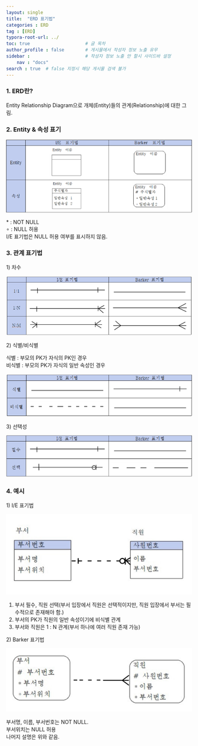 ```yaml
---
layout: single
title:  "ERD 표기법"
categories : ERD
tag : [ERD]
typora-root-url: ../
toc: true                     # 글 목차
author_profile : false        # 게시물에서 작성자 정보 노출 유무
sidebar :                     # 작성자 정보 노출 안 할시 사이드바 설정
    nav : "docs"
search : true  # false 지정시 해당 게시물 검색 불가
---
```


### 1. ERD란?

Entity Relationship Diagram으로 개체(Entity)들의 관계(Relationship)에 대한 그림.


### 2. Entity & 속성 표기

![image-20240531152547942](/images/2024-05-31-ERD/image-20240531152547942.png)

\* : NOT NULL    
∘ : NULL 허용  
I/E 표기법은 NULL 허용 여부를 표시하지 않음.

### 3. 관계 표기법

   1\) 차수

![image-20240531155339848](/images/2024-05-31-ERD/image-20240531155339848.png)



   2\) 식별/비식별

식별 : 부모의 PK가 자식의 PK인 경우   
비식별 : 부모의 PK가 자식의 일반 속성인 경우

![image-20240531155710398](/images/2024-05-31-ERD/image-20240531155710398.png)



   3\) 선택성

![image-20240531160431080](/images/2024-05-31-ERD/image-20240531160431080.png)



### 4. 예시

   1\) I/E 표기법

![image-20240531162524514](/images/2024-05-31-ERD/image-20240531162524514.png)

1. 부서 필수, 직원 선택(부서 입장에서 직원은 선택적이지만, 직원 입장에서 부서는 필수적으로 존재해야 함.) 
2. 부서의 PK가 직원의 일반 속성이기에 비식별 관계
3. 부서와 직원은 1 : N 관계(부서 하나에 여러 직원 존재 가능)



2\) Barker 표기법

![image-20240531163326427](/images/2024-05-31-ERD/image-20240531163326427.png)

부서명, 이름, 부서번호는 NOT NULL.   
부서위치는 NULL 허용   
나머지 설명은 위와 같음.
